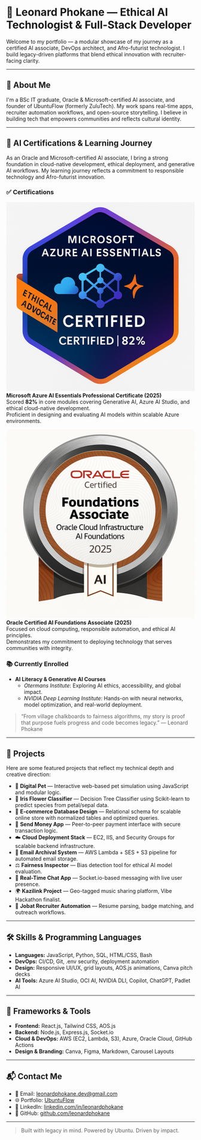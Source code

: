 # 🚀 Leonard Phokane — Ethical AI Technologist & Full-Stack Developer

Welcome to my portfolio — a modular showcase of my journey as a certified AI associate, DevOps architect, and Afro-futurist technologist. I build legacy-driven platforms that blend ethical innovation with recruiter-facing clarity.

---

## 👤 About Me

I'm a BSc IT graduate, Oracle & Microsoft-certified AI associate, and founder of UbuntuFlow (formerly ZuluTech). My work spans real-time apps, recruiter automation workflows, and open-source storytelling. I believe in building tech that empowers communities and reflects cultural identity.

---

## 🧠 AI Certifications & Learning Journey

As an Oracle and Microsoft-certified AI associate, I bring a strong foundation in cloud-native development, ethical deployment, and generative AI workflows. My learning journey reflects a commitment to responsible technology and Afro-futurist innovation.

### ✅ Certifications

![Azure AI Badge](images/azure-ai-foundations.png)  
**Microsoft Azure AI Essentials Professional Certificate (2025)**  
Scored **82%** in core modules covering Generative AI, Azure AI Studio, and ethical cloud-native development.  
Proficient in designing and evaluating AI models within scalable Azure environments.

![Oracle AI Badge](images/oracle-ai-essentials.jpeg)  
**Oracle Certified AI Foundations Associate (2025)**  
Focused on cloud computing, responsible automation, and ethical AI principles.  
Demonstrates my commitment to deploying technology that serves communities with integrity.

### 📚 Currently Enrolled

- **AI Literacy & Generative AI Courses**  
  - *Otermans Institute*: Exploring AI ethics, accessibility, and global impact.  
  - *NVIDIA Deep Learning Institute*: Hands-on with neural networks, model optimization, and real-world deployment.

> “From village chalkboards to fairness algorithms, my story is proof that purpose fuels progress and code becomes legacy.” — Leonard Phokane

---

## 💼 Projects

Here are some featured projects that reflect my technical depth and creative direction:

- 🐾 **Digital Pet** — Interactive web-based pet simulation using JavaScript and modular logic.
- 🌸 **Iris Flower Classifier** — Decision Tree Classifier using Scikit-learn to predict species from petal/sepal data.
- 🛒 **E-commerce Database Design** — Relational schema for scalable online store with normalized tables and optimized queries.
- 💸 **Send Money App** — Peer-to-peer payment interface with secure transaction logic.
- ☁️ **Cloud Deployment Stack** — EC2, IIS, and Security Groups for scalable backend infrastructure.
- 📧 **Email Archival System** — AWS Lambda + SES + S3 pipeline for automated email storage.
- ⚖️ **Fairness Inspector** — Bias detection tool for ethical AI model evaluation.
- 💬 **Real-Time Chat App** — Socket.io-based messaging with live user presence.
- 🌍 **Kazilink Project** — Geo-tagged music sharing platform, Vibe Hackathon finalist.
- 🤖 **Jobat Recruiter Automation** — Resume parsing, badge matching, and outreach workflows.

---

## 🛠️ Skills & Programming Languages

- **Languages:** JavaScript, Python, SQL, HTML/CSS, Bash
- **DevOps:** CI/CD, Git, .env security, deployment automation
- **Design:** Responsive UI/UX, grid layouts, AOS.js animations, Canva pitch decks
- **AI Tools:** Azure AI Studio, OCI AI, NVIDIA DLI, Copilot, ChatGPT, Padlet AI

---

## 🧰 Frameworks & Tools

- **Frontend:** React.js, Tailwind CSS, AOS.js
- **Backend:** Node.js, Express.js, Socket.io
- **Cloud & DevOps:** AWS (EC2, Lambda, S3), Azure, Oracle Cloud, GitHub Actions
- **Design & Branding:** Canva, Figma, Markdown, Carousel Layouts

---

## 📬 Contact Me

- 📧 Email: [leonardphokane.dev@gmail.com](mailto:leonardphokane.dev@gmail.com)  
- 🌐 Portfolio: [UbuntuFlow](https://ubuntu-flow.vercel.app)  
- 💼 LinkedIn: [linkedin.com/in/leonardphokane](https://linkedin.com/in/leonardphokane)  
- 🐙 GitHub: [github.com/leonardphokane](https://github.com/leonardphokane)

---

> Built with legacy in mind. Powered by Ubuntu. Driven by impact.
